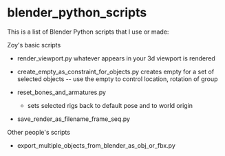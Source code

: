# blender_python_scripts

This is a list of Blender Python scripts that I use or made:


Zoy's basic scripts

- render_viewport.py 
    whatever appears in your 3d viewport is rendered

- create_empty_as_constraint_for_objects.py
    creates empty for a set of selected objects -- use the empty to control location, rotation of group

- reset_bones_and_armatures.py
    - sets selected rigs back to default pose and to world origin

- save_render_as_filename_frame_seq.py


Other people's scripts

- export_multiple_objects_from_blender_as_obj_or_fbx.py

